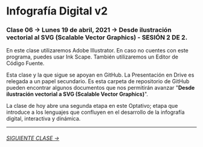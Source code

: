 # Infografía Digital v2

### Clase 06 → Lunes 19 de abril, 2021 → Desde ilustración vectorial al SVG (Scalable Vector Graphics) - SESIÓN 2 DE 2.

En este clase utilizaremos Adobe Illustrator. En caso no cuentes con este programa, puedes usar Ink Scape. También utilizaremos un Editor de Código Fuente.

Esta clase y la que sigue se apoyan en GitHub. La Presentación en Drive es relegada a un papel secundario. Es esta carpeta de repositorio de GitHub pueden encontrar algunos documentos que nos permitirán avanzar "**Desde ilustración vectorial a SVG (Scalable Vector Graphics)**". 



La clase de hoy abre una segunda etapa en este Optativo; etapa que introduce a los lenguajes que confluyen en el desarrollo de la infografía digital, interactiva y dinámica.



- - - - - - - -

###### [SIGUIENTE CLASE →](https://github.com/profesorfaco/dno075-2021/tree/main/clase-07)
